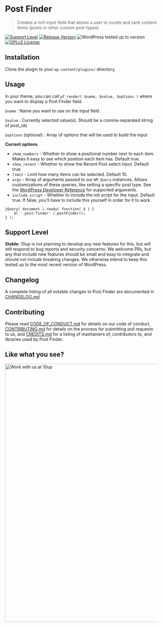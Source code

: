# Post Finder

> Creates a rich input field that allows a user to curate and rank content items (posts or other custom post types)

[![Support Level](https://img.shields.io/badge/support-stable-blue.svg)](#support-level) [![Release Version](https://img.shields.io/github/release/10up/post-finder.svg)](https://github.com/10up/post-finder/releases/latest) ![WordPress tested up to version](https://img.shields.io/badge/WordPress-v5.4%20tested-success.svg) [![GPLv2 License](https://img.shields.io/github/license/10up/post-finder.svg)](https://github.com/10up/post-finder/blob/develop/LICENSE.md)


## Installation

Clone the plugin to your `wp-content/plugins/` directory.

## Usage

In your theme, you can call `pf_render( $name, $value, $options )` where you want to display a Post Finder field.

`$name` : Name you want to use on the input field

`$value` : Currently selected value(s). Should be a comma-separated string of post_ids

`$options` (optional) : Array of options that will be used to build the input

**Current options**
* `show_numbers` - Whether to show a positional number next to each item. Makes it easy to see which position each item has. Default true.
* `show_recent` - Whether to show the Recent Post select input. Default true.
* `limit` - Limit how many items can be selected. Default 10.
* `args` - Array of arguments passed to our `WP_Query` instances. Allows customizations of these queries, like setting a specific post type. See the [WordPress Developer Reference](https://developer.wordpress.org/reference/classes/wp_query/#methods-and-properties) for supported arguments.
* `include_script` - Whether to include the init script for the input. Default true. If false, you'll have to include this yourself in order for it to work.
```
jQuery( document ).ready( function( $ ) {
	$( '.post-finder' ).postFinder();
} );
```

## Support Level

**Stable:** 10up is not planning to develop any new features for this, but will still respond to bug reports and security concerns. We welcome PRs, but any that include new features should be small and easy to integrate and should not include breaking changes. We otherwise intend to keep this tested up to the most recent version of WordPress.

## Changelog

A complete listing of all notable changes to Post Finder are documented in [CHANGELOG.md](https://github.com/10up/post-finder/blob/develop/CHANGELOG.md).

## Contributing

Please read [CODE_OF_CONDUCT.md](https://github.com/10up/post-finder/blob/develop/CODE_OF_CONDUCT.md) for details on our code of conduct, [CONTRIBUTING.md](https://github.com/10up/post-finder/blob/develop/CONTRIBUTING.md) for details on the process for submitting pull requests to us, and [CREDITS.md](https://github.com/10up/post-finder/blob/develop/CREDITS.md) for a listing of maintainers of, contributors to, and libraries used by Post Finder.

## Like what you see?

<a href="http://10up.com/contact/"><img src="https://10up.com/uploads/2016/10/10up-Github-Banner.png" width="850" alt="Work with us at 10up"></a>
